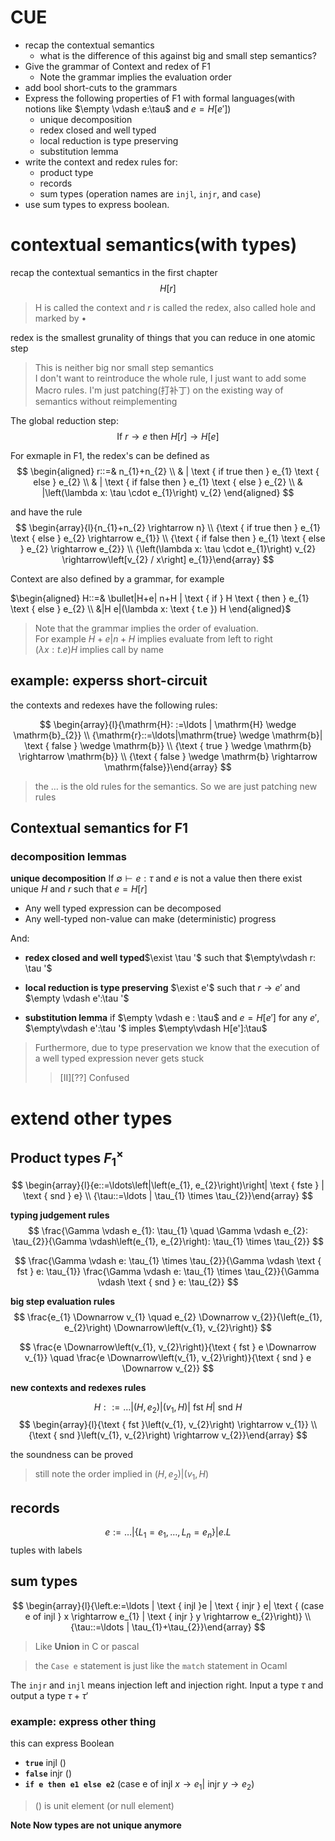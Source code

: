 # CUE
- recap the contextual semantics
  - what is the difference of this against big and small step semantics?
- Give the grammar of Context and redex of F1
  - Note the grammar implies the evaluation order
- add bool short-cuts to the grammars
- Express the following properties of F1 with formal languages(with notions like $\empty \vdash e:\tau$ and $e = H[e']$)
  - unique decomposition
  - redex closed and well typed
  - local reduction is type preserving
  - substitution lemma
- write the context and redex rules for:
  - product type
  - records
  - sum types (operation names are `injl`, `injr`, and `case`)
- use sum types to express boolean.


# contextual semantics(with types)

recap the contextual semantics in the first chapter
$$
H[r]
$$

> H is called the context and $r$ is called the redex, also called hole and marked by $\bullet$

redex is the smallest grunality of things that you can reduce in one atomic step

> This is neither big nor small step semantics\
> I don't want to reintroduce the whole rule, I just want to add some Macro rules. I'm just patching(打补丁) on the existing way of semantics without reimplementing

The global reduction step:
$$
\text{If } r\rightarrow e \text{ then } H[r] \rightarrow H[e]
$$

For exmaple in F1, the redex's can be defined as
$$
\begin{aligned} r::=& n_{1}+n_{2} \\ & | \text { if true then } e_{1} \text { else } e_{2} \\ & | \text { if false then } e_{1} \text { else } e_{2} \\ & |\left(\lambda x: \tau \cdot e_{1}\right) v_{2} \end{aligned}
$$

and have the rule
$$
\begin{array}{l}{n_{1}+n_{2} \rightarrow n} \\ {\text { if true then } e_{1} \text { else } e_{2} \rightarrow e_{1}} \\ {\text { if false then } e_{1} \text { else } e_{2} \rightarrow e_{2}} \\ {\left(\lambda x: \tau \cdot e_{1}\right) v_{2} \rightarrow\left[v_{2} / x\right] e_{1}}\end{array}
$$

Context are also defined by a grammar, for example

$\begin{aligned} H::=& \bullet|H+e| n+H | \text { if } H \text { then } e_{1} \text { else } e_{2} \\ &|H e|(\lambda x: \text { t.e }) H \end{aligned}$

> Note that the grammar implies the order of evaluation.\
>For example $H+e|n+H$ implies evaluate from left to right\
>$(\lambda x:t.e)H$ implies call by name

## example: experss short-circuit

the contexts and redexes have the following rules:

$$
\begin{array}{l}{\mathrm{H}: :=\ldots | \mathrm{H} \wedge \mathrm{b}_{2}} \\ {\mathrm{r}::=\ldots|\mathrm{true} \wedge \mathrm{b}| \text { false } \wedge \mathrm{b}} \\ {\text { true } \wedge \mathrm{b} \rightarrow \mathrm{b}} \\ {\text { false } \wedge \mathrm{b} \rightarrow \mathrm{false}}\end{array}
$$

> the $\dots$ is the old rules for the semantics.
>  So we are just patching new rules

## Contextual semantics for F1
### **decomposition lemmas**
**unique decomposition**
If $\emptyset \vdash e:\tau$ and $e$ is not a value then there exist unique $H$ and $r$ such that $e = H[r]$
- Any well typed expression can be decomposed
- Any well-typed non-value can make (deterministic) progress

And:
- **redex closed and well typed**$\exist \tau '$ such that $\empty\vdash r: \tau '$

- **local reduction is type preserving** $\exist e'$ such that $r \rightarrow e'$ and $\empty \vdash e':\tau '$

- **substitution lemma** if $\empty \vdash e : \tau$ and $e  =  H[e']$ for any $e'$, $\empty\vdash e':\tau '$ imples $\empty\vdash H[e']:\tau$

>Furthermore, due to type preservation we know that the execution of a well typed expression never gets stuck
>> [II][??] Confused

# extend other types

## Product types $F_{1}^{\times}$

$$
\begin{array}{l}{e::=\ldots\left|\left(e_{1}, e_{2}\right)\right| \text { fste } | \text { snd } e} \\ {\tau::=\ldots | \tau_{1} \times \tau_{2}}\end{array}
$$

**typing judgement rules**
$$
\frac{\Gamma \vdash e_{1}: \tau_{1} \quad \Gamma \vdash e_{2}: \tau_{2}}{\Gamma \vdash\left(e_{1}, e_{2}\right): \tau_{1} \times \tau_{2}}
$$

$$
\frac{\Gamma \vdash e: \tau_{1} \times \tau_{2}}{\Gamma \vdash \text { fst } e: \tau_{1}} \frac{\Gamma \vdash e: \tau_{1} \times \tau_{2}}{\Gamma \vdash \text { snd } e: \tau_{2}}
$$

**big step evaluation rules**
$$
\frac{e_{1} \Downarrow v_{1} \quad e_{2} \Downarrow v_{2}}{\left(e_{1}, e_{2}\right) \Downarrow\left(v_{1}, v_{2}\right)}
$$

$$
\frac{e \Downarrow\left(v_{1}, v_{2}\right)}{\text { fst } e \Downarrow  v_{1}} \quad \frac{e \Downarrow\left(v_{1}, v_{2}\right)}{\text { snd } e \Downarrow  v_{2}}
$$

**new contexts and redexes rules**

$$
H::=\ldots\left|\left(H, e_{2}\right)\right|\left(v_{1}, H\right) | \text { fst } H | \text { snd } H
$$
$$
\begin{array}{l}{\text { fst }\left(v_{1}, v_{2}\right) \rightarrow v_{1}} \\ {\text { snd }\left(v_{1}, v_{2}\right) \rightarrow v_{2}}\end{array}
$$

the soundness can be proved

> still note the order implied in $\left(H, e_{2}\right)|\left(v_{1}, H\right)$

## records
$$
e:=\ldots\left|\left\{L_{1}=e_{1}, \ldots, L_{n}=e_{n}\right\}\right| e . L
$$
tuples with labels


## sum types
$$
\begin{array}{l}{\left.e:=\ldots | \text { injl }e | \text { injr } e| \text { (case e of injl } x \rightarrow e_{1} | \text { injr } y \rightarrow e_{2}\right)} \\ {\tau::=\ldots | \tau_{1}+\tau_{2}}\end{array}
$$

> Like **Union** in C or pascal

> the `Case e` statement is just like the `match` statement in Ocaml

The `injr` and `injl` means injection left and injection right. Input a type $\tau$ and output a type $\tau+\tau '$

### **example: express other thing**

this can express Boolean

- **`true`** $\text{injl }()$
- **`false`** $\text{injr }()$
- **`if e then e1 else e2`** $\text { (case e of injl } x \rightarrow e_{1} | \text { injr } y \rightarrow e_{2})$


> $()$ is unit element (or null element)

**Note Now types are not unique anymore**
